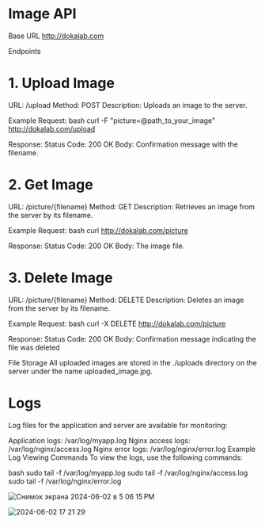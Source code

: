 # Image API

Base URL
http://dokalab.com

Endpoints
# 1. Upload Image
URL: /upload
Method: POST
Description: Uploads an image to the server.

Example Request:
bash
curl -F "picture=@path_to_your_image" http://dokalab.com/upload

Response:
Status Code: 200 OK
Body: Confirmation message with the filename.

# 2. Get Image
URL: /picture/{filename}
Method: GET
Description: Retrieves an image from the server by its filename.

Example Request:
bash
curl http://dokalab.com/picture

Response:
Status Code: 200 OK
Body: The image file.

# 3. Delete Image
URL: /picture/{filename}
Method: DELETE
Description: Deletes an image from the server by its filename.

Example Request:
bash
curl -X DELETE http://dokalab.com/picture

Response:
Status Code: 200 OK
Body: Confirmation message indicating the file was deleted

File Storage
All uploaded images are stored in the ./uploads directory on the server under the name uploaded_image.jpg.

# Logs
Log files for the application and server are available for monitoring:

Application logs: /var/log/myapp.log
Nginx access logs: /var/log/nginx/access.log
Nginx error logs: /var/log/nginx/error.log
Example Log Viewing Commands
To view the logs, use the following commands:

bash
sudo tail -f /var/log/myapp.log
sudo tail -f /var/log/nginx/access.log
sudo tail -f /var/log/nginx/error.log

![Снимок экрана 2024-06-02 в 5 06 15 PM](https://github.com/Svetozara3363/ImageApi/assets/120119368/8c720ea8-ae6b-4d80-9718-d51ac0aefc1d)

![2024-06-02 17 21 29](https://github.com/Svetozara3363/ImageApi/assets/120119368/e6ea02b4-26d5-439a-a181-c6c8d831255f)

